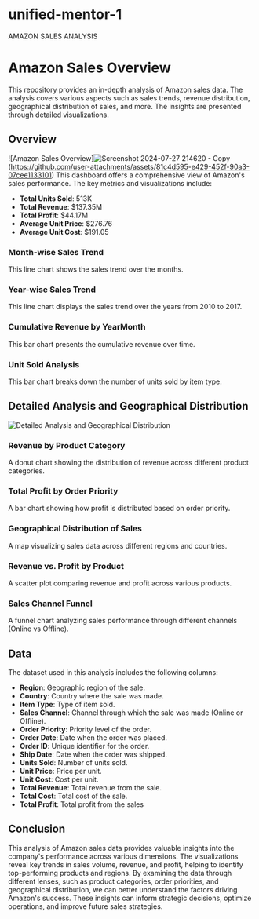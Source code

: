 # unified-mentor-1
AMAZON SALES ANALYSIS

# Amazon Sales Overview

This repository provides an in-depth analysis of Amazon sales data. The analysis covers various aspects such as sales trends, revenue distribution, geographical distribution of sales, and more. The insights are presented through detailed visualizations.

## Overview

![Amazon Sales Overview]![Screenshot 2024-07-27 214620 - Copy](https://github.com/user-attachments/assets/682f450b-f765-47ec-9c69-866c30f702a0)
(https://github.com/user-attachments/assets/81c4d595-e429-452f-90a3-07cee1133101)
This dashboard offers a comprehensive view of Amazon's sales performance. The key metrics and visualizations include:

- **Total Units Sold**: 513K
- **Total Revenue**: $137.35M
- **Total Profit**: $44.17M
- **Average Unit Price**: $276.76
- **Average Unit Cost**: $191.05

### Month-wise Sales Trend

This line chart shows the sales trend over the months.

### Year-wise Sales Trend

This line chart displays the sales trend over the years from 2010 to 2017.

### Cumulative Revenue by YearMonth

This bar chart presents the cumulative revenue over time.

### Unit Sold Analysis

This bar chart breaks down the number of units sold by item type.

## Detailed Analysis and Geographical Distribution

![Detailed Analysis and Geographical Distribution](path/to/detailed-analysis-image.png)

### Revenue by Product Category

A donut chart showing the distribution of revenue across different product categories.

### Total Profit by Order Priority

A bar chart showing how profit is distributed based on order priority.

### Geographical Distribution of Sales

A map visualizing sales data across different regions and countries.

### Revenue vs. Profit by Product

A scatter plot comparing revenue and profit across various products.

### Sales Channel Funnel

A funnel chart analyzing sales performance through different channels (Online vs Offline).

## Data

The dataset used in this analysis includes the following columns:

- **Region**: Geographic region of the sale.
- **Country**: Country where the sale was made.
- **Item Type**: Type of item sold.
- **Sales Channel**: Channel through which the sale was made (Online or Offline).
- **Order Priority**: Priority level of the order.
- **Order Date**: Date when the order was placed.
- **Order ID**: Unique identifier for the order.
- **Ship Date**: Date when the order was shipped.
- **Units Sold**: Number of units sold.
- **Unit Price**: Price per unit.
- **Unit Cost**: Cost per unit.
- **Total Revenue**: Total revenue from the sale.
- **Total Cost**: Total cost of the sale.
- **Total Profit**: Total profit from the sales

## Conclusion

This analysis of Amazon sales data provides valuable insights into the company's performance across various dimensions. The visualizations reveal key trends in sales volume, revenue, and profit, helping to identify top-performing products and regions. By examining the data through different lenses, such as product categories, order priorities, and geographical distribution, we can better understand the factors driving Amazon's success. These insights can inform strategic decisions, optimize operations, and improve future sales strategies.
